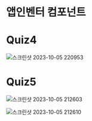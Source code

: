 # 앱인벤터 컴포넌트

# Quiz4

![스크린샷 2023-10-05 220953](https://github.com/asudhgjhasfklj/Arduino2/assets/127822717/27e13b8a-680d-47ab-95b5-5cfe8ab8f145)

# Quiz5

![스크린샷 2023-10-05 212603](https://github.com/asudhgjhasfklj/Arduino2/assets/127822717/3d084408-18af-4538-aaa5-878f58a767f3)

![스크린샷 2023-10-05 212610](https://github.com/asudhgjhasfklj/Arduino2/assets/127822717/5f0cf9ff-6ef2-4417-904b-530e7bcb66a3)
